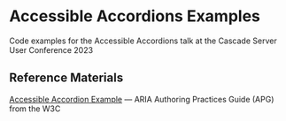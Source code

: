 # Accessible Accordions Examples

Code examples for the Accessible Accordions talk at the Cascade Server User Conference 2023

## Reference Materials

[Accessible Accordion Example](https://www.w3.org/WAI/ARIA/apg/example-index/accordion/accordion) — ARIA Authoring Practices Guide (APG) from the W3C

